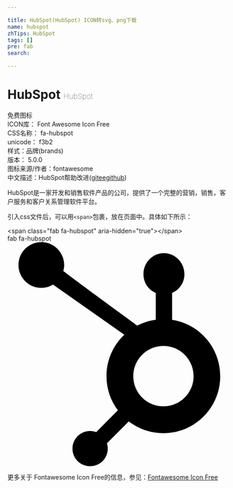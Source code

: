 ```yaml
---

title: HubSpot(HubSpot) ICON转svg、png下载
name: hubspot
zhTips: HubSpot
tags: []
pre: fab
search: 

---
```


# HubSpot  <small style="font-size: 60%;font-weight: 100">HubSpot</small>


<div class="detail-page">
<p>
<span><span class="badge-success badge">免费图标</span> </span>
<br/>
<span>
ICON库：
<span class="badge-secondary badge">Font Awesome Icon Free</span> 
</span>
<br/>
<span>
CSS名称：
<span class="badge-secondary badge">fa-hubspot</span> 
</span>
<br/>
<span>
unicode：
<span class="badge-secondary badge">f3b2</span> 
<copy-btn content='f3b2' btn-title=""></copy-btn>
<copy-btn :content='String.fromCodePoint(parseInt("f3b2", 16))' btn-title="复制U"></copy-btn>
</span><br/><span>样式：<span class="badge-light badge">品牌(brands)</span></span>
<br/>
<span>
版本：
<span class="badge-secondary badge">5.0.0</span> 
</span>
<br/>
<span>图标来源/作者：<span class="badge-light badge">fontawesome</span></span> 
<br/>
<span class="zh-detail">中文描述：<span class="badge-primary badge">HubSpot</span><span class="help-link"><span>帮助改进</span>(<a href="https://gitee.com/liuwave/icon-helper/edit/master/json/fontawesome/brands/hubspot.json" target="_blank" rel="noopener noreferrer">gitee</a><a href="https://github.com/liuwave/icon-helper/edit/master/json/fontawesome/brands/hubspot.json" target="_blank" rel="noopener noreferrer">github</a></span>)</span><br/>
</p>
</div><div class="description description alert alert-light">HubSpot是一家开发和销售软件产品的公司，提供了一个完整的营销，销售，客户服务和客户关系管理软件平台。</div>
<div class="alert alert-dark">
  <i class="fab fa-hubspot fa-xs"></i>
  <i class="fab fa-hubspot fa-sm"></i>
  <i class="fab fa-hubspot fa-lg"></i>
  <i class="fab fa-hubspot fa-2x"></i>
  <i class="fab fa-hubspot fa-3x"></i>
  <i class="fab fa-hubspot fa-5x"></i>
  <i class="fab fa-hubspot fa-7x"></i>
</div>
<div>
  <p>引入css文件后，可以用<code>&lt;span&gt;</code>包裹，放在页面中。具体如下所示：    
  </p>
  <div class="alert alert-primary" style="font-size: 14px">
    &lt;span class="fab fa-hubspot" aria-hidden="true"&gt;&lt;/span&gt;
    <copy-btn content='<span class="fab fa-hubspot" aria-hidden="true"></span>'></copy-btn>
  </div>
  <div class="alert alert-secondary">
    <i class="fab fa-hubspot"
    style="font-size: 24px"
    aria-hidden="true"></i> fab fa-hubspot
    <copy-btn content="fab fa-hubspot" btn-title="复制图标名称"></copy-btn>
  </div>
</div>
<div id="svg" class="svg-wrap">
<svg xmlns="http://www.w3.org/2000/svg" viewBox="0 0 512 512"><path d="M267.4 211.6c-25.1 23.7-40.8 57.3-40.8 94.6 0 29.3 9.7 56.3 26 78L203.1 434c-4.4-1.6-9.1-2.5-14-2.5-10.8 0-20.9 4.2-28.5 11.8-7.6 7.6-11.8 17.8-11.8 28.6s4.2 20.9 11.8 28.5c7.6 7.6 17.8 11.6 28.5 11.6 10.8 0 20.9-3.9 28.6-11.6 7.6-7.6 11.8-17.8 11.8-28.5 0-4.2-.6-8.2-1.9-12.1l50-50.2c22 16.9 49.4 26.9 79.3 26.9 71.9 0 130-58.3 130-130.2 0-65.2-47.7-119.2-110.2-128.7V116c17.5-7.4 28.2-23.8 28.2-42.9 0-26.1-20.9-47.9-47-47.9S311.2 47 311.2 73.1c0 19.1 10.7 35.5 28.2 42.9v61.2c-15.2 2.1-29.6 6.7-42.7 13.6-27.6-20.9-117.5-85.7-168.9-124.8 1.2-4.4 2-9 2-13.8C129.8 23.4 106.3 0 77.4 0 48.6 0 25.2 23.4 25.2 52.2c0 28.9 23.4 52.3 52.2 52.3 9.8 0 18.9-2.9 26.8-7.6l163.2 114.7zm89.5 163.6c-38.1 0-69-30.9-69-69s30.9-69 69-69 69 30.9 69 69-30.9 69-69 69z"/></svg>
</div>
<detail full-name='fa-hubspot'></detail>
    
<div><p>更多关于  Fontawesome Icon Free的信息，参见：<a target="_blank" href="https://iconhelper.cn/fontawesome.html">Fontawesome Icon Free</a>
</p></div>
